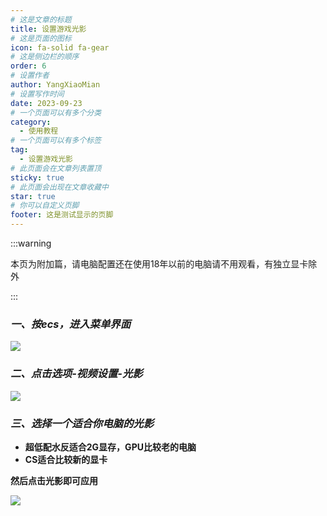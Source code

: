 ```yaml
---
# 这是文章的标题
title: 设置游戏光影
# 这是页面的图标
icon: fa-solid fa-gear
# 这是侧边栏的顺序
order: 6
# 设置作者
author: YangXiaoMian
# 设置写作时间
date: 2023-09-23
# 一个页面可以有多个分类
category:
  - 使用教程
# 一个页面可以有多个标签
tag:
  - 设置游戏光影
# 此页面会在文章列表置顶
sticky: true
# 此页面会出现在文章收藏中
star: true
# 你可以自定义页脚
footer: 这是测试显示的页脚
---
```


:::warning

本页为附加篇，请电脑配置还在使用18年以前的电脑请不用观看，有独立显卡除外

:::

### ***一、按ecs，进入菜单界面***
![](https://m1.miaomc.cn/uploads/20230923_650ed4ececad3.png)

### ***二、点击选项-视频设置-光影***
![](https://m1.miaomc.cn/uploads/20230923_650edb560cfe9.png)

### ***三、选择一个适合你电脑的光影***
- **超低配水反适合2G显存，GPU比较老的电脑**
- **CS适合比较新的显卡**

**然后点击光影即可应用**

![](https://m1.miaomc.cn/uploads/20230923_650edc2a0af4b.png)


